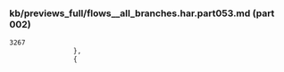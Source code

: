 ### kb/previews_full/flows__all_branches.har.part053.md (part 002)

```md
3267
                },
                {
    
```

```
